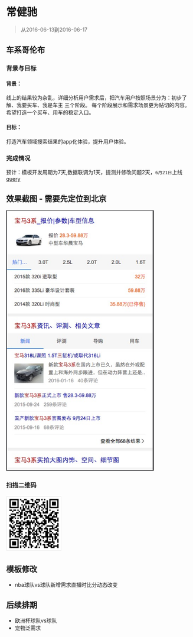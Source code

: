 # 常健驰

> 从2016-06-13到2016-06-17

## 车系哥伦布

### 背景与目标

#### 背景：
线上的结果较为杂乱，详细分析用户需求后，把汽车用户按照场景分为：初步了解、我要买车、我是车主 三个阶段。
每个阶段展示和需求场景更为贴切的内容。希望打造一个买车、用车的稳定入口。

#### 目标：
打造汽车领域搜索结果的app化体验，提升用户体验。

### 完成情况

预计：模板开发周期为7天,数据联调为1天，提测并修改问题2天，`6月21日`上线 [query](http://cp01-ala-fe-5.epc.baidu.com:8003/s?word=%E5%AE%9D%E9%A9%AC3%E7%B3%BB&wiseus=10.94.189.142)

## 效果截图 - 需要先定位到北京

<img src="./img/v_changjianchi/cx.png" width="400">

### 扫描二维码

<img src="./img/v_changjianchi/cxewm.png" width="150">

## 模板修改
* nba球队vs球队新增需求直播时比分动态改变

## 后续排期

* 欧洲杯球队vs球队
* 宠物泛需求
